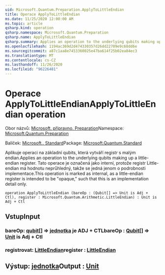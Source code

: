 ```yaml
---
uid: Microsoft.Quantum.Preparation.ApplyToLittleEndian
title: Operace ApplyToLittleEndian
ms.date: 11/25/2020 12:00:00 AM
ms.topic: article
qsharp.kind: operation
qsharp.namespace: Microsoft.Quantum.Preparation
qsharp.name: ApplyToLittleEndian
qsharp.summary: Applies an operation to the underlying qubits making up a little-endian register. This operation is marked as internal, as a little-endian register is intended to be "opaque," such that this is an implementation detail only.
ms.openlocfilehash: 1194ac369d2d474330357d26dd22709e9c68dd6e
ms.sourcegitcommit: a87c1aa8e7453360025e47ba614f25b02ea84ec3
ms.translationtype: MT
ms.contentlocale: cs-CZ
ms.lasthandoff: 11/26/2020
ms.locfileid: "96226481"
---
```

# <a name="applytolittleendian-operation"></a><span data-ttu-id="be51c-102">Operace ApplyToLittleEndian</span><span class="sxs-lookup"><span data-stu-id="be51c-102">ApplyToLittleEndian operation</span></span>

<span data-ttu-id="be51c-103">Obor názvů: [Microsoft. přípravno. Preparation](xref:Microsoft.Quantum.Preparation)</span><span class="sxs-lookup"><span data-stu-id="be51c-103">Namespace: [Microsoft.Quantum.Preparation](xref:Microsoft.Quantum.Preparation)</span></span>

<span data-ttu-id="be51c-104">Balíček: [Microsoft.. Standard](https://nuget.org/packages/Microsoft.Quantum.Standard)</span><span class="sxs-lookup"><span data-stu-id="be51c-104">Package: [Microsoft.Quantum.Standard](https://nuget.org/packages/Microsoft.Quantum.Standard)</span></span>


<span data-ttu-id="be51c-105">Aplikuje operaci na základní qubits, která vytváří registr s malým endian.</span><span class="sxs-lookup"><span data-stu-id="be51c-105">Applies an operation to the underlying qubits making up a little-endian register.</span></span> <span data-ttu-id="be51c-106">Tato operace je označená jako interní, protože registr Little-endian má hodnotu neprůhledný, takže se jedná jenom o podrobnosti implementace.</span><span class="sxs-lookup"><span data-stu-id="be51c-106">This operation is marked as internal, as a little-endian register is intended to be "opaque," such that this is an implementation detail only.</span></span>

```qsharp
operation ApplyToLittleEndian (bareOp : (Qubit[] => Unit is Adj + Ctl), register : Microsoft.Quantum.Arithmetic.LittleEndian) : Unit is Adj + Ctl
```


## <a name="input"></a><span data-ttu-id="be51c-107">Vstup</span><span class="sxs-lookup"><span data-stu-id="be51c-107">Input</span></span>

### <a name="bareop--qubit--unit--is-adj--ctl"></a><span data-ttu-id="be51c-108">bareOp: [qubit](xref:microsoft.quantum.lang-ref.qubit)[] => [jednotka](xref:microsoft.quantum.lang-ref.unit)  je ADJ + CTL</span><span class="sxs-lookup"><span data-stu-id="be51c-108">bareOp : [Qubit](xref:microsoft.quantum.lang-ref.qubit)[] => [Unit](xref:microsoft.quantum.lang-ref.unit)  is Adj + Ctl</span></span>




### <a name="register--littleendian"></a><span data-ttu-id="be51c-109">registrovat: [LittleEndian](xref:Microsoft.Quantum.Arithmetic.LittleEndian)</span><span class="sxs-lookup"><span data-stu-id="be51c-109">register : [LittleEndian](xref:Microsoft.Quantum.Arithmetic.LittleEndian)</span></span>





## <a name="output--unit"></a><span data-ttu-id="be51c-110">Výstup: [jednotka](xref:microsoft.quantum.lang-ref.unit)</span><span class="sxs-lookup"><span data-stu-id="be51c-110">Output : [Unit](xref:microsoft.quantum.lang-ref.unit)</span></span>

